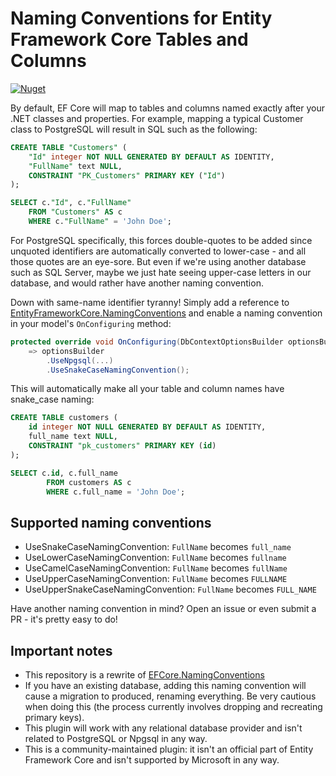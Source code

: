 # Naming Conventions for Entity Framework Core Tables and Columns

[![Nuget](https://img.shields.io/nuget/v/EntityFrameworkCore.NamingConventions)](https://www.nuget.org/packages/EntityFrameworkCore.NamingConventions/)

By default, EF Core will map to tables and columns named exactly after your .NET classes and properties. For example, mapping a typical Customer class to PostgreSQL will result in SQL such as the following:

```sql
CREATE TABLE "Customers" (
    "Id" integer NOT NULL GENERATED BY DEFAULT AS IDENTITY,
    "FullName" text NULL,
    CONSTRAINT "PK_Customers" PRIMARY KEY ("Id")
);

SELECT c."Id", c."FullName"
    FROM "Customers" AS c
    WHERE c."FullName" = 'John Doe';
```

For PostgreSQL specifically, this forces double-quotes to be added since unquoted identifiers are automatically converted to lower-case - and all those quotes are an eye-sore. But even if we're using another database such as SQL Server, maybe we just hate seeing upper-case letters in our database, and would rather have another naming convention.

Down with same-name identifier tyranny! Simply add a reference to [EntityFrameworkCore.NamingConventions](https://www.nuget.org/packages/EntityFrameworkCore.NamingConventions/) and enable a naming convention in your model's `OnConfiguring` method:

```c#
protected override void OnConfiguring(DbContextOptionsBuilder optionsBuilder)
    => optionsBuilder
        .UseNpgsql(...)
        .UseSnakeCaseNamingConvention();
```

This will automatically make all your table and column names have snake_case naming:

```sql
CREATE TABLE customers (
    id integer NOT NULL GENERATED BY DEFAULT AS IDENTITY,
    full_name text NULL,
    CONSTRAINT "pk_customers" PRIMARY KEY (id)
);

SELECT c.id, c.full_name
        FROM customers AS c
        WHERE c.full_name = 'John Doe';
```

## Supported naming conventions

* UseSnakeCaseNamingConvention: `FullName` becomes `full_name`
* UseLowerCaseNamingConvention: `FullName` becomes `fullname`
* UseCamelCaseNamingConvention: `FullName` becomes `fullName`
* UseUpperCaseNamingConvention: `FullName` becomes `FULLNAME`
* UseUpperSnakeCaseNamingConvention: `FullName` becomes `FULL_NAME`

Have another naming convention in mind? Open an issue or even submit a PR - it's pretty easy to do!

## Important notes

* This repository is a rewrite of [EFCore.NamingConventions](https://github.com/efcore/EFCore.NamingConventions)
* If you have an existing database, adding this naming convention will cause a migration to produced, renaming everything. Be very cautious when doing this (the process currently involves dropping and recreating primary keys).
* This plugin will work with any relational database provider and isn't related to PostgreSQL or Npgsql in any way.
* This is a community-maintained plugin: it isn't an official part of Entity Framework Core and isn't supported by Microsoft in any way.
